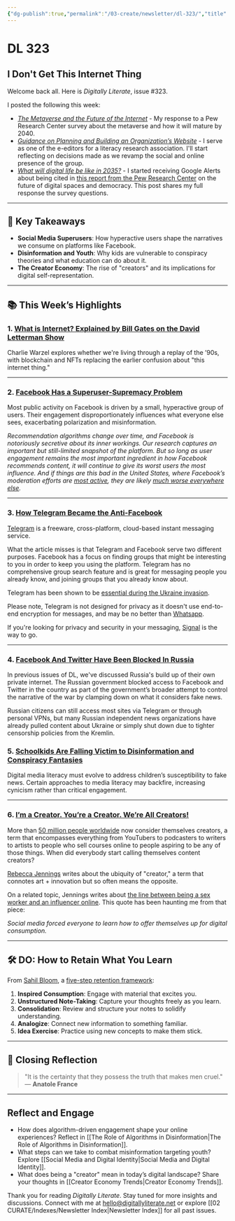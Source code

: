 ```yaml
---
{"dg-publish":true,"permalink":"/03-create/newsletter/dl-323/","title":"I Don't Get This Internet Thing","tags":["data","disinformation","education","facebook","futures","identity","privacy","security","social-media"]}
---
```



# DL 323

## I Don't Get This Internet Thing

Welcome back all. Here is _Digitally Literate_, issue #323.

I posted the following this week:

- _[The Metaverse and the Future of the Internet](https://wiobyrne.com/the-metaverse-and-the-future-of-the-internet/)_ - My response to a Pew Research Center survey about the metaverse and how it will mature by 2040.
- _[Guidance on Planning and Building an Organization’s Website](https://wiobyrne.com/planning-and-building-an-organizations-website/)_ - I serve as one of the e-editors for a literacy research association. I'll start reflecting on decisions made as we revamp the social and online presence of the group.
- _[What will digital life be like in 2035?](https://wiobyrne.com/digital-life-in-2035/)_ - I started receiving Google Alerts about being cited in [this report from the Pew Research Center](https://www.pewresearch.org/internet/2021-11-22/the-future-of-digital-spaces-and-their-role-in-democracy/) on the future of digital spaces and democracy. This post shares my full response the survey questions.

---

## 🔖 Key Takeaways

- **Social Media Superusers**: How hyperactive users shape the narratives we consume on platforms like Facebook.  
- **Disinformation and Youth**: Why kids are vulnerable to conspiracy theories and what education can do about it.  
- **The Creator Economy**: The rise of "creators" and its implications for digital self-representation.  

---

## 📚 This Week’s Highlights

### 1. **[What is Internet? Explained by Bill Gates on the David Letterman Show](https://www.youtube.com/watch?v=gipL_CEw-fk)**  
Charlie Warzel explores whether we're living through a replay of the ’90s, with blockchain and NFTs replacing the earlier confusion about "this internet thing."

---

### 2. **[Facebook Has a Superuser-Supremacy Problem](https://www.theatlantic.com/technology/archive/2022/02/facebook-hate-speech-misinformation-superusers/621617/)**  
Most public activity on Facebook is driven by a small, hyperactive group of users. Their engagement disproportionately influences what everyone else sees, exacerbating polarization and misinformation.  

_Recommendation algorithms change over time, and Facebook is notoriously secretive about its inner workings. Our research captures an important but still-limited snapshot of the platform. But so long as user engagement remains the most important ingredient in how Facebook recommends content, it will continue to give its worst users the most influence. And if things are this bad in the United States, where Facebook’s moderation efforts are [most active](https://www.wired.com/story/facebooks-global-reach-exceeds-linguistic-grasp/), they are likely [much worse everywhere else](https://www.theatlantic.com/ideas/archive/2021/10/facebook-failed-the-world/620479/)._

---

### 3. **[How Telegram Became the Anti-Facebook](https://www.wired.com/story/how-telegram-became-anti-facebook/)**  
[Telegram](https://telegram.org/) is a freeware, cross-platform, cloud-based instant messaging service.

What the article misses is that Telegram and Facebook serve two different purposes. Facebook has a focus on finding groups that might be interesting to you in order to keep you using the platform. Telegram has no comprehensive group search feature and is great for messaging people you already know, and joining groups that you already know about.

Telegram has been shown to be [essential during the Ukraine invasion](https://www.nbcnews.com/tech/tech-news/sometimes-maligned-telegram-becomes-essential-ukraine-invasion-rcna18495).

Please note, Telegram is not designed for privacy as it doesn't use end-to-end encryption for messages, and may be no better than [Whatsapp](https://www.whatsapp.com/).

If you're looking for privacy and security in your messaging, [Signal](https://signal.org/en/) is the way to go.

---

### 4.  **[Facebook And Twitter Have Been Blocked In Russia](https://www.buzzfeednews.com/article/sarahemerson/russia-blocks-facebook-twitter)**

In previous issues of DL, we've discussed Russia's build up of their own private internet. The Russian government blocked access to Facebook and Twitter in the country as part of the government’s broader attempt to control the narrative of the war by clamping down on what it considers fake news.

Russian citizens can still access most sites via Telegram or through personal VPNs, but many Russian independent news organizations have already pulled content about Ukraine or simply shut down due to tighter censorship policies from the Kremlin.

### 5. **[Schoolkids Are Falling Victim to Disinformation and Conspiracy Fantasies](https://www.scientificamerican.com/article/schoolkids-are-falling-victim-to-disinformation-and-conspiracy-fantasies/)**  
Digital media literacy must evolve to address children’s susceptibility to fake news. Certain approaches to media literacy may backfire, increasing cynicism rather than critical engagement.  

---

### 6. **[I’m a Creator. You’re a Creator. We’re All Creators!](https://www.vox.com/the-goods/22939754/how-to-become-a-content-creator-economy)**  
More than [50 million people worldwide](https://signalfire.com/blog/creator-economy/) now consider themselves creators, a term that encompasses everything from YouTubers to podcasters to writers to artists to people who sell courses online to people aspiring to be any of those things. When did everybody start calling themselves content creators?

[Rebecca Jennings](https://twitter.com/rebexxxxa) writes about the ubiquity of "creator," a term that connotes art + innovation but so often means the opposite.

On a related topic, Jennings writes about [the line between being a sex worker and an influencer online](https://www.vox.com/the-goods/22749123/onlyfans-influencers-sex-work-instagram-pornography). This quote has been haunting me from that piece:

_Social media forced everyone to learn how to offer themselves up for digital consumption._

---

## 🛠️ DO: How to Retain What You Learn

From [Sahil Bloom](https://twitter.com/SahilBloom), a [five-step retention framework](https://sahilbloom.substack.com/p/how-to-retain-what-you-learn):

1. **Inspired Consumption**: Engage with material that excites you.  
2. **Unstructured Note-Taking**: Capture your thoughts freely as you learn.  
3. **Consolidation**: Review and structure your notes to solidify understanding.  
4. **Analogize**: Connect new information to something familiar.  
5. **Idea Exercise**: Practice using new concepts to make them stick.  

---

## 🌟 Closing Reflection

> "It is the certainty that they possess the truth that makes men cruel."  
> — **Anatole France**

---

## Reflect and Engage

- How does algorithm-driven engagement shape your online experiences? Reflect in [[The Role of Algorithms in Disinformation\|The Role of Algorithms in Disinformation]].  
- What steps can we take to combat misinformation targeting youth? Explore [[Social Media and Digital Identity\|Social Media and Digital Identity]].  
- What does being a "creator" mean in today’s digital landscape? Share your thoughts in [[Creator Economy Trends\|Creator Economy Trends]].  

Thank you for reading _Digitally Literate_. Stay tuned for more insights and discussions. Connect with me at [hello@digitallyliterate.net](mailto:hello@digitallyliterate.net) or explore [[02 CURATE/Indexes/Newsletter Index\|Newsletter Index]] for all past issues.

